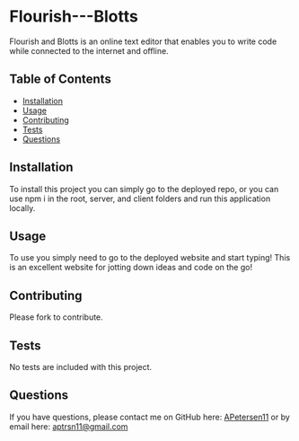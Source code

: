 # Flourish---Blotts

Flourish and Blotts is an online text editor that enables you to write code while connected to the internet and offline.

## Table of Contents
- [Installation](#installation)
- [Usage](#usage)
- [Contributing](#contributing)
- [Tests](#tests)
- [Questions](#questions)

## Installation

To install this project you can simply go to the deployed repo, or you can use npm i in the root, server, and client folders and run this application locally.

## Usage

To use you simply need to go to the deployed website and start typing! This is an excellent website for jotting down ideas and code on the go!

## Contributing

Please fork to contribute.

## Tests

No tests are included with this project.

## Questions

If you have questions, please contact me on GitHub here: [APetersen11](https://github.com/APetersen11)
or by email here: [aptrsn11@gmail.com](mailto:aptrsn11@gmail.com)



